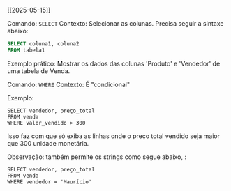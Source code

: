 [[2025-05-15]]

Comando: `SELECT`
Contexto: Selecionar as colunas. Precisa seguir a sintaxe abaixo:

```SQL
SELECT coluna1, coluna2 
FROM tabela1
```

Exemplo prático: Mostrar os dados das colunas 'Produto' e 'Vendedor' de uma tabela de Venda.


Comando: `WHERE`
Contexto: É "condicional"

Exemplo:

```
SELECT vendedor, preço_total 
FROM venda
WHERE valor_vendido > 300

```

Isso faz com que só exiba as linhas onde o preço total vendido seja maior que 300 unidade monetária.

Observação: também permite os strings como segue abaixo, :
```
SELECT vendedor, preço_total 
FROM venda
WHERE vendedor = 'Maurício'
```